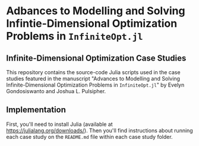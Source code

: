 # Adbances to Modelling and Solving Infintie-Dimensional Optimization Problems in `InfiniteOpt.jl`
## Infinite-Dimensional Optimization Case Studies
This repository contains the source-code Julia scripts used in the case studies 
featured in the manuscript "Advances to Modelling and Solving Infinite-Dimensional Optimization Problems in `InfiniteOpt.jl`" by Evelyn Gondosiswanto and Joshua L. Pulsipher.

## Implementation
First, you'll need to install Julia (available at https://julialang.org/downloads/).
Then you'll find instructions about running each case study on the `README.md` 
file within each case study folder.